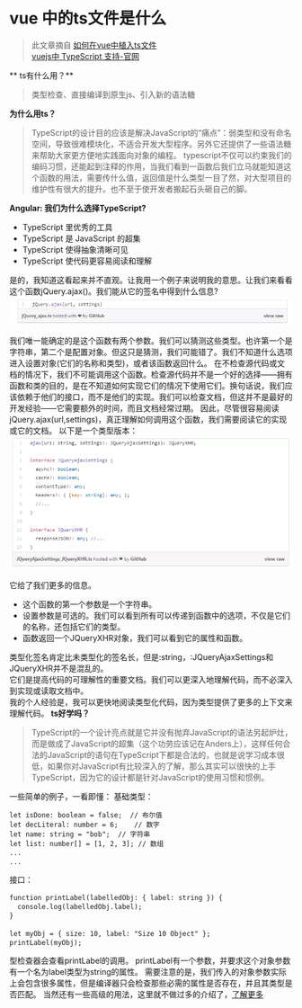 # vue 中的ts文件是什么

>此文章摘自 [如何在vue中植入ts文件](https://www.jianshu.com/p/a57431ea0f6b)  
>[vuejs中 TypeScript 支持-官网](https://cn.vuejs.org/v2/guide/typescript.html)

** ts有什么用？**
>类型检查、直接编译到原生js、引入新的语法糖

**为什么用ts？**
>TypeScript的设计目的应该是解决JavaScript的“痛点”：弱类型和没有命名空间，导致很难模块化，不适合开发大型程序。另外它还提供了一些语法糖来帮助大家更方便地实践面向对象的编程。
typescript不仅可以约束我们的编码习惯，还能起到注释的作用，当我们看到一函数后我们立马就能知道这个函数的用法，需要传什么值，返回值是什么类型一目了然，对大型项目的维护性有很大的提升。也不至于使开发者搬起石头砸自己的脚。

**Angular: 我们为什么选择TypeScript?**
- TypeScript 里优秀的工具  
- TypeScript 是 JavaScript 的超集
- TypeScript 使得抽象清晰可见
- TypeScript 使代码更容易阅读和理解

是的，我知道这看起来并不直观。让我用一个例子来说明我的意思。让我们来看看这个函数jQuery.ajax()。我们能从它的签名中得到什么信息?
![ts01](../images/2019/07/ts01.png)

我们唯一能确定的是这个函数有两个参数。我们可以猜测这些类型。也许第一个是字符串，第二个是配置对象。但这只是猜测，我们可能错了。我们不知道什么选项进入设置对象(它们的名称和类型)，或者该函数返回什么。
在不检查源代码或文档的情况下，我们不可能调用这个函数。检查源代码并不是一个好的选择——拥有函数和类的目的，是在不知道如何实现它们的情况下使用它们。换句话说，我们应该依赖于他们的接口，而不是他们的实现。我们可以检查文档，但这并不是最好的开发经验——它需要额外的时间，而且文档经常过期。
因此，尽管很容易阅读jQuery.ajax(url,settings)，真正理解如何调用这个函数，我们需要阅读它的实现或它的文档。
以下是一个类型版本：
![ts02](../images/2019/07/ts02.png)

它给了我们更多的信息。
- 这个函数的第一个参数是一个字符串。
- 设置参数是可选的。我们可以看到所有可以传递到函数中的选项，不仅是它们的名称，还包括它们的类型。
- 函数返回一个JQueryXHR对象，我们可以看到它的属性和函数。

类型化签名肯定比未类型化的签名长，但是:string，:JQueryAjaxSettings和JQueryXHR并不是混乱的。  
它们是提高代码的可理解性的重要文档。我们可以更深入地理解代码，而不必深入到实现或读取文档中。  
我的个人经验是，我可以更快地阅读类型化代码，因为类型提供了更多的上下文来理解代码。
**ts好学吗？**
>TypeScript的一个设计亮点就是它并没有抛弃JavaScript的语法另起炉灶，而是做成了JavaScript的超集（这个功劳应该记在Anders上），这样任何合法的JavaScript的语句在TypeScript下都是合法的，也就是说学习成本很低，如果你对JavaScript有比较深入的了解，那么其实可以很快的上手TypeScript，因为它的设计都是针对JavaScript的使用习惯和惯例。

一些简单的例子，一看即懂：
基础类型：
```
let isDone: boolean = false;  // 布尔值
let decLiteral: number = 6;    // 数字
let name: string = "bob";  // 字符串
let list: number[] = [1, 2, 3]; // 数组
...
...

```

接口：
```
function printLabel(labelledObj: { label: string }) {
  console.log(labelledObj.label);
}

let myObj = { size: 10, label: "Size 10 Object" };
printLabel(myObj);

```

型检查器会查看printLabel的调用。 printLabel有一个参数，并要求这个对象参数有一个名为label类型为string的属性。 需要注意的是，我们传入的对象参数实际上会包含很多属性，但是编译器只会检查那些必需的属性是否存在，并且其类型是否匹配。
当然还有一些高级的用法，这里就不做过多的介绍了，[了解更多](https://www.tslang.cn/docs/handbook/basic-types.html)
